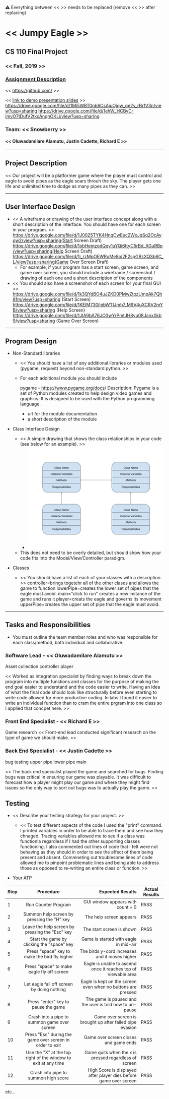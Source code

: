 :warning: Everything between << >> needs to be replaced (remove << >> after replacing)

# << Jumpy Eagle >>
## CS 110 Final Project
### << Fall, 2019 >>
### [Assignment Description](https://drive.google.com/open?id=1HLIk-539N9KiAAG1224NWpFyEl4RsPVBwtBZ9KbjicE)

<< [https://github.com/<repo>](#) >>

<< [link to demo presentation slides](#) >>
https://drive.google.com/file/d/1Mi5WBT0nb6CsAjuOjqw_oe2v_rBrfV3n/view?usp=sharing
https://drive.google.com/file/d/1ehW_HCByC-imvO7tDufV2tkcAnqnOKLi/view?usp=sharing

### Team: << Snowberry >>
#### << Oluwadamilare Alamutu, Justin Cadette, Richard E >>

***

## Project Description
<< Our project will be a platformer game where the player must control and eagle to avoid pipes as the eagle soars throuh the sky. The player gets one life and unlimited time to dodge as many pipes as they can. >>

***    

## User Interface Design
* << A wireframe or drawing of the user interface concept along with a short description of the interface. You should have one for each screen in your program. >>
https://drive.google.com/file/d/1J0025TYK4HnqCwEec2WxJqSq2OcAyqw2/view?usp=sharing(Start Screen Draft)
https://drive.google.com/file/d/1obHemzodQqv1uYQi6ttyC5rBd_XGuRBp/view?usp=sharing(Help Screen Draft)
https://drive.google.com/file/d/1j_rzMpOEWRuMe8oj2F2spGBzXQSb6C_L/view?usp=sharing(Game Over Screen Draft)
    * For example, if your program has a start screen, game screen, and game over screen, you should include a wireframe / screenshot / drawing of each one and a short description of the components
* << You should also have a screenshot of each screen for your final GUI >>
https://drive.google.com/file/d/1k3QYdBO4uJZKD0PMwZtozUmpAk7Qh8fm/view?usp=sharing (Start Screen)
https://drive.google.com/file/d/1KEIM730jIebWTIJmh7_M9V4uXCRV2mYB/view?usp=sharing (Help Screen)
https://drive.google.com/file/d/1JIA9bA76JO3wYrPmtJH8yu08Janx0kb9/view?usp=sharing (Game Over Screen)

***        

## Program Design
* Non-Standard libraries
    * << You should have a list of any additional libraries or modules used (pygame, request) beyond non-standard python. >>
    * For each additional module you should include
    
    
         pygame - https://www.pygame.org/docs/
         Description: Pygame is a set of Python modules created to help design video games and graphics. It is designed to be used with the Python programming language.
        * url for the module documentation
        * a short description of the module
       
* Class Interface Design
    * << A simple drawing that shows the class relationships in your code (see below for an example). >>
        * ![class diagram](assets/class_diagram.jpg)
    * This does not need to be overly detailed, but should show how your code fits into the Model/View/Controller paradigm.
* Classes
    * << You should have a list of each of your classes with a description. >>
   controller=brings togetehr all of the other clases and allows the game to function
   lowerPipe=creates the lower set of pipes that the eagle must avoid.
   main="click to run" creates a new instance of the game and runs it
   player=creats the eagle and governs its movement
   upperPipe=creates the upper set of pipe that the eagle must avoid.
***

## Tasks and Responsibilities
* You must outline the team member roles and who was responsible for each class/method, both individual and collaborative.

### Software Lead - << Oluwadamilare Alamutu >>
Asset collection
controller
player

<< Worked as integration specialist by finding ways to break down the program into multiple funstions and classes for the purpose of making the end goal easier to understand and the code easier to write. Having an idea of what the final code should look like structurally before even starting to write code allowed for more productive coding. In labs I found it easier to write an individual function than to cram the entire prgram into one class so I applied that concpet here.   >>

### Front End Specialist - << Richard E >>
Game research 
<< Front-end lead conducted significant research on the type of game we should make. >>

### Back End Specialist - << Justin Cadette >>
bug testing
upper pipe 
lower pipe 
main

<< The back end specialist played the game and searched for bugs. Finding bugs was critical in ensuring our game was playable. It was difficult to forecast how a player might play our game and where they might find issues so the only way to sort out bugs was to actually play the game. >>

## Testing
* << Describe your testing strategy for your project. >>
    * << To test different aspects of the code I used the "print" command. I printed variables in order to be able to trace them and see how they chnaged. Tracing variables allowed me to see if a class was functionla regardless if I had the other supporting classes functioning. I also commented out lines of code that I felt were not behaving as they should in order to see the affect of them being present and absent. Commneting out troublesome lines of code allowed me to pinpoint problematic lines and being able to address those as opposed to re-writing an entire class or function. >>

* Your ATP

| Step                  | Procedure     | Expected Results  | Actual Results |
| ----------------------|:-------------:| -----------------:| -------------- |
|  1  | Run Counter Program  | GUI window appears with count = 0  |   PASS       |
|  2  | Summon help screen by pressing the "H" key  | The help screen appears |    PASS             |
|  3  | Leave the help screen by pressing the "Esc" key | The start screen is shown|PASS|
|  4  | Start the game by clicking the "space" key | Game is started with eagle in mid-air|PASS|
|  5  | Press "space" key to make the bird fly higher | The birds y-cord increases and it moves higher|PASS|
|  6  | Press "space" to make eagle fly off screen | Eagle is unable to ascend once it reaches top of viewable area |PASS|
|  7  | Let eagle fall off screen by doing nothing | Eagle is kept on the screen even when no buttons are pressed|PASS|
|  8  | Press "enter" key to pause the game | The game is paused and the user is told how to un-pause |PASS|
|  9  |Crash into a pipe to summon game over screen| Game over screen is brought up after failed pipe evasion |PASS|
| 10  |Press "Esc" during the game over screen in order to exit | Game over screen closes and game ends |PASS|
| 11  | Use the "X" at the top right of the window to exit at any time | Game quits when the x is pressed regardless of screen|PASS|
| 12  | Crash into pipe to summon high score | High Score is displayed after player dies before game over screen|PASS|
etc...

